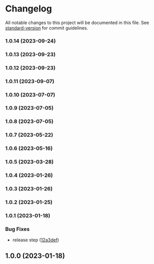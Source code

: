 # Changelog

All notable changes to this project will be documented in this file. See [standard-version](https://github.com/conventional-changelog/standard-version) for commit guidelines.

### 1.0.14 (2023-09-24)

### 1.0.13 (2023-09-23)

### 1.0.12 (2023-09-23)

### 1.0.11 (2023-09-07)

### 1.0.10 (2023-07-07)

### 1.0.9 (2023-07-05)

### 1.0.8 (2023-07-05)

### 1.0.7 (2023-05-22)

### 1.0.6 (2023-05-16)

### 1.0.5 (2023-03-28)

### 1.0.4 (2023-01-26)

### 1.0.3 (2023-01-26)

### 1.0.2 (2023-01-25)

### 1.0.1 (2023-01-18)


### Bug Fixes

* release step ([12a3def](https://github.com/Kikobeats/http-compression/commit/12a3defb7b99bfc23fdbe91fc0ebf307e3037c59))

## 1.0.0 (2023-01-18)
